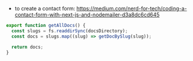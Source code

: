 - to create a contact form: <https://medium.com/nerd-for-tech/coding-a-contact-form-with-next-js-and-nodemailer-d3a8dc6cd645>

```jsx
export function getAllDocs() {
  const slugs = fs.readdirSync(docsDirectory);
  const docs = slugs.map((slug) => getDocBySlug(slug));

  return docs;
}
```
